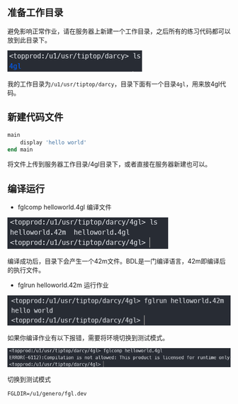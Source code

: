 ## 准备工作目录

避免影响正常作业，请在服务器上新建一个工作目录，之后所有的练习代码都可以放到此目录下。

![2ce8c6e6-ca45-48eb-a8c8-85b9f7fb8232-Untitled.png](image/2ce8c6e6-ca45-48eb-a8c8-85b9f7fb8232-Untitled.png)

我的工作目录为`/u1/usr/tiptop/darcy`，目录下面有一个目录`4gl`，用来放4gl代码。

## 新建代码文件

```sql
main
    display 'hello world'
end main
```

将文件上传到服务器工作目录/4gl目录下，或者直接在服务器新建也可以。

## 编译运行

- fglcomp helloworld.4gl 编译文件

![b4d5d8a4-751c-4432-afd9-dfbb25a63365-Untitled.png](image/b4d5d8a4-751c-4432-afd9-dfbb25a63365-Untitled.png)

编译成功后，目录下会产生一个42m文件。BDL是一门编译语言，42m即编译后的执行文件。

- fglrun helloworld.42m 运行作业

![bd1517d3-ea99-4cda-8a9f-c652a7ed1056-Untitled.png](image/bd1517d3-ea99-4cda-8a9f-c652a7ed1056-Untitled.png)

如果你编译作业有以下报错，需要将环境切换到测试模式。

![909b98f1-ce9b-4800-abd3-cb0d4a96133c-Untitled.png](image/909b98f1-ce9b-4800-abd3-cb0d4a96133c-Untitled.png)

切换到测试模式

```shell
FGLDIR=/u1/genero/fgl.dev
```



